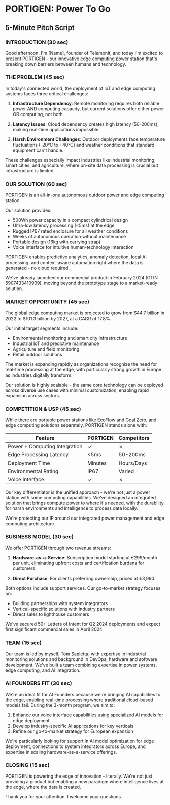 # PORTIGEN: Power To Go
## 5-Minute Pitch Script

### INTRODUCTION (30 sec)
Good afternoon. I'm [Name], founder of Telemonit, and today I'm excited to present PORTIGEN - our innovative edge computing power station that's breaking down barriers between humans and technology.

### THE PROBLEM (45 sec)
In today's connected world, the deployment of IoT and edge computing systems faces three critical challenges:

1. **Infrastructure Dependency**: Remote monitoring requires both reliable power AND computing capacity, but current solutions offer either power OR computing, not both.

2. **Latency Issues**: Cloud dependency creates high latency (50-200ms), making real-time applications impossible.

3. **Harsh Environment Challenges**: Outdoor deployments face temperature fluctuations (-20°C to +40°C) and weather conditions that standard equipment can't handle.

These challenges especially impact industries like industrial monitoring, smart cities, and agriculture, where on-site data processing is crucial but infrastructure is limited.

### OUR SOLUTION (60 sec)
PORTIGEN is an all-in-one autonomous outdoor power and edge computing station.

Our solution provides:
- 500Wh power capacity in a compact cylindrical design
- Ultra-low latency processing (<5ms) at the edge
- Rugged IP67 rated enclosure for all weather conditions
- Weeks of autonomous operation without maintenance
- Portable design (16kg with carrying strap)
- Voice interface for intuitive human-technology interaction

PORTIGEN enables predictive analytics, anomaly detection, local AI processing, and context-aware automation right where the data is generated - no cloud required.

We've already launched our commercial product in February 2024 (GTIN 5907433410909), moving beyond the prototype stage to a market-ready solution.

### MARKET OPPORTUNITY (45 sec)
The global edge computing market is projected to grow from $44.7 billion in 2022 to $101.3 billion by 2027, at a CAGR of 17.8%.

Our initial target segments include:
- Environmental monitoring and smart city infrastructure
- Industrial IoT and predictive maintenance
- Agriculture and field monitoring
- Retail outdoor solutions

The market is expanding rapidly as organizations recognize the need for real-time processing at the edge, with particularly strong growth in Europe as industries digitally transform.

Our solution is highly scalable - the same core technology can be deployed across diverse use cases with minimal customization, enabling rapid expansion across sectors.

### COMPETITION & USP (45 sec)
While there are portable power stations like EcoFlow and Goal Zero, and edge computing solutions separately, PORTIGEN stands alone with:

| Feature | PORTIGEN | Competitors |
|---------|----------|-------------|
| Power + Computing Integration | ✓ | ✗ |
| Edge Processing Latency | <5ms | 50-200ms |
| Deployment Time | Minutes | Hours/Days |
| Environmental Rating | IP67 | Varied |
| Voice Interface | ✓ | ✗ |

Our key differentiator is the unified approach - we're not just a power station with some computing capabilities. We've designed an integrated solution that brings compute power to where it's needed, with the durability for harsh environments and intelligence to process data locally.

We're protecting our IP around our integrated power management and edge computing architecture.

### BUSINESS MODEL (30 sec)
We offer PORTIGEN through two revenue streams:

1. **Hardware-as-a-Service**: Subscription model starting at €299/month per unit, eliminating upfront costs and certification burdens for customers.

2. **Direct Purchase**: For clients preferring ownership, priced at €3,990.

Both options include support services. Our go-to-market strategy focuses on:
- Building partnerships with system integrators
- Vertical-specific solutions with industry partners
- Direct sales to lighthouse customers

We've secured 50+ Letters of Intent for Q2 2024 deployments and expect first significant commercial sales in April 2024.

### TEAM (15 sec)
Our team is led by myself, Tom Sapletta, with expertise in industrial monitoring solutions and background in DevOps, hardware and software development. We've built a team combining expertise in power systems, edge computing, and AI integration.

### AI FOUNDERS FIT (30 sec)
We're an ideal fit for AI Founders because we're bringing AI capabilities to the edge, enabling real-time processing where traditional cloud-based models fail. During the 3-month program, we aim to:

1. Enhance our voice interface capabilities using specialized AI models for edge deployment
2. Develop industry-specific AI applications for key verticals
3. Refine our go-to-market strategy for European expansion

We're particularly looking for support in AI model optimization for edge deployment, connections to system integrators across Europe, and expertise in scaling hardware-as-a-service offerings.

### CLOSING (15 sec)
PORTIGEN is powering the edge of innovation - literally. We're not just providing a product but enabling a new paradigm where intelligence lives at the edge, where the data is created. 

Thank you for your attention. I welcome your questions.
